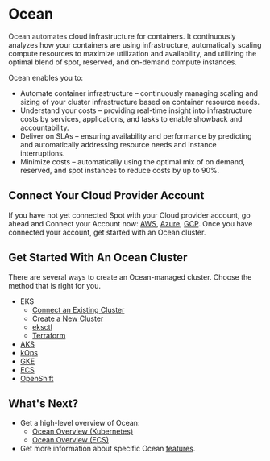 # Ocean

Ocean automates cloud infrastructure for containers. It continuously analyzes how your containers are using infrastructure, automatically scaling compute resources to maximize utilization and availability, and utilizing the optimal blend of spot, reserved, and on-demand compute instances.

Ocean enables you to:

- Automate container infrastructure – continuously managing scaling and sizing of your cluster infrastructure based on container resource needs.
- Understand your costs – providing real-time insight into infrastructure costs by services, applications, and tasks to enable showback and accountability.
- Deliver on SLAs – ensuring availability and performance by predicting and automatically addressing resource needs and instance interruptions.
- Minimize costs – automatically using the optimal mix of on demand, reserved, and spot instances to reduce costs by up to 90%.

## Connect Your Cloud Provider Account

If you have not yet connected Spot with your Cloud provider account, go ahead and Connect your Account now: [AWS](connect-your-cloud-provider/aws-account), [Azure](connect-your-cloud-provider/azure-account), [GCP](connect-your-cloud-provider/gcp-project). Once you have connected your account, get started with an Ocean cluster.

## Get Started With An Ocean Cluster

There are several ways to create an Ocean-managed cluster. Choose the method that is right for you.

- EKS
  - [Connect an Existing Cluster](/ocean/getting-started/eks/join-an-existing-cluster)
  - [Create a New Cluster](/ocean/getting-started/eks/create-a-new-cluster)
  - [eksctl](/ocean/tools-and-integrations/eksctl/)
  - [Terraform](/ocean/getting-started/eks/terraform)
- [AKS](/ocean/getting-started/aks)
- [kOps](/ocean/tools-and-integrations/kops/)
- [GKE](/ocean/getting-started/gke)
- [ECS](/ocean/getting-started/ecs)
- [OpenShift](/ocean/tools-and-integrations/openshift/)

## What's Next?

- Get a high-level overview of Ocean:
  - [Ocean Overview (Kubernetes)](ocean/overview-kubernetes)
  - [Ocean Overview (ECS)](ocean/overview-ecs)
- Get more information about specific Ocean [features](/ocean/features/).
